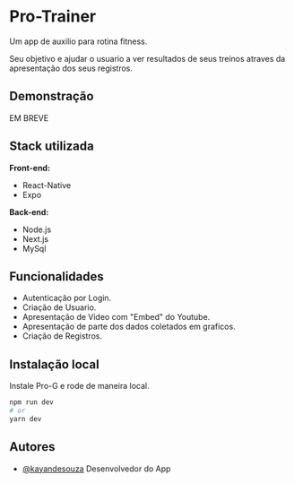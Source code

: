 
# Pro-Trainer

Um app de auxilio para rotina fitness. 

Seu objetivo e ajudar o usuario a ver resultados de seus treinos atraves da apresentação dos seus registros.


## Demonstração

EM BREVE


## Stack utilizada

**Front-end:**

- React-Native
- Expo

**Back-end:** 

- Node.js
- Next.js
- MySql


## Funcionalidades

- Autenticação por Login.
- Criação de Usuario.
- Apresentação de Video com "Embed" do Youtube.
- Apresentação de parte dos dados coletados em graficos.
- Criação de Registros.


## Instalação local

Instale Pro-G e rode de maneira local.

```bash
npm run dev
# or
yarn dev
```
    
## Autores

- [@kayandesouza](https://github.com/KayandeSouzaPereira) Desenvolvedor do App



